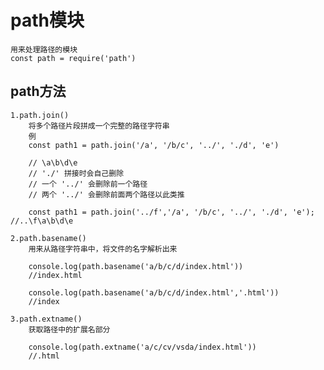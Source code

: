 # path模块
    用来处理路径的模块
    const path = require('path')
## path方法

    1.path.join()
        将多个路径片段拼成一个完整的路径字符串
        例
        const path1 = path.join('/a', '/b/c', '../', './d', 'e')

        // \a\b\d\e
        // './' 拼接时会自己删除
        // 一个 '../' 会删除前一个路径
        // 两个 '../' 会删除前面两个路径以此类推

        const path1 = path.join('../f','/a', '/b/c', '../', './d', 'e');
    //..\f\a\b\d\e

    2.path.basename() 
        用来从路径字符串中，将文件的名字解析出来

        console.log(path.basename('a/b/c/d/index.html'))
        //index.html

        console.log(path.basename('a/b/c/d/index.html','.html'))
        //index

    3.path.extname() 
        获取路径中的扩展名部分

        console.log(path.extname('a/c/cv/vsda/index.html'))
        //.html

